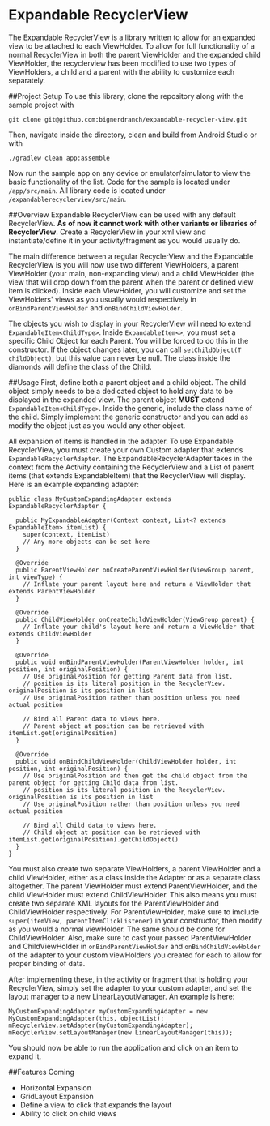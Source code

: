 # Expandable RecyclerView

The Expandable RecyclerView is a library written to allow for an expanded view to be attached to each ViewHolder. To allow for full functionality of a normal RecyclerView in both the parent ViewHolder and the expanded child ViewHolder, the recyclerview has been modified to use two types of ViewHolders, a child and a parent with the ability to customize each separately.

##Project Setup
To use this library, clone the repository along with the sample project with
```
git clone git@github.com:bignerdranch/expandable-recycler-view.git
```

Then, navigate inside the directory, clean and build from Android Studio or with
```
./gradlew clean app:assemble
```

Now run the sample app on any device or emulator/simulator to view the basic functionality of the list. Code for the sample is located under ```/app/src/main```. All library code is located under ```/expandablerecyclerview/src/main```.

##Overview
Expandable RecyclerView can be used with any default RecyclerView. **As of now it cannot work with other variants or libraries of RecyclerView**. Create a RecyclerView in your xml view and instantiate/define it in your activity/fragment as you would usually do.

The main difference between a regular RecyclerView and the Expandable RecyclerView is you will now use two different ViewHolders, a parent ViewHolder (your main, non-expanding view) and a child ViewHolder (the view that will drop down from the parent when the parent or defined view item is clicked). Inside each ViewHolder, you will customize and set the ViewHolders' views as you usually would respectively in ```onBindParentViewHolder``` and ```onBindChildViewHolder```. 

The objects you wish to display in your RecyclerView will need to extend ```ExpandableItem<ChildType>```. Inside ```ExpandableItem<>```, you must set a specific Child Object for each Parent. You will be forced to do this in the constructor. If the object changes later, you can call ```setChildObject(T childObject)```, but this value can never be null. The class inside the diamonds will define the class of the Child.

##Usage
First, define both a parent object and a child object. The child object simply needs to be a dedicated object to hold any data to be displayed in the expanded view. The parent object **MUST** extend ```ExpandableItem<ChildType>```. Inside the generic, include the class name of the child. Simply implement the generic constructor and you can add as modify the object just as you would any other object.

All expansion of items is handled in the adapter. To use Expandable RecyclerView, you must create your own Custom adapter that extends ```ExpandableRecyclerAdapter```. The ExpandableRecyclerAdapter takes in the context from the Activity containing the RecyclerView and a List of parent items (that extends ExpandableItem) that the RecyclerView will display. Here is an example expanding adapter:

```
public class MyCustomExpandingAdapter extends ExpandableRecyclerAdapter {

  public MyExpandableAdapter(Context context, List<? extends ExpandableItem> itemList) {
    super(context, itemList)
    // Any more objects can be set here
  }
  
  @Override
  public ParentViewHolder onCreateParentViewHolder(ViewGroup parent, int viewType) {
    // Inflate your parent layout here and return a ViewHolder that extends ParentViewHolder
  }
  
  @Override
  public ChildViewHolder onCreateChildViewHolder(ViewGroup parent) {
    // Inflate your child's layout here and return a ViewHolder that extends ChildViewHolder
  }
  
  @Override
  public void onBindParentViewHolder(ParentViewHolder holder, int position, int originalPosition) {
    // Use originalPosition for getting Parent data from list.
    // position is its literal position in the RecyclerView. originalPosition is its position in list
    // Use originalPosition rather than position unless you need actual position
    
    // Bind all Parent data to views here. 
    // Parent object at position can be retrieved with itemList.get(originalPosition)
  }
  
  @Override
  public void onBindChildViewHolder(ChildViewHolder holder, int position, int originalPosition) {
    // Use originalPosition and then get the child object from the parent object for getting Child data from list.
    // position is its literal position in the RecyclerView. originalPosition is its position in list
    // Use originalPosition rather than position unless you need actual position
    
    // Bind all Child data to views here. 
    // Child object at position can be retrieved with itemList.get(originalPosition).getChildObject()
  }
}
```

 You must also create two separate ViewHolders, a parent ViewHolder and a child ViewHolder, either as a class inside the Adapter or as a separate class altogether. The parent ViewHolder must extend ParentViewHolder, and the child ViewHolder must extend ChildViewHolder. This also means you must create two separate XML layouts for the ParentViewHolder and ChildViewHolder respectively. For ParentViewHolder, make sure to imclude ```super(itemView, parentItemClickListener)``` in your constructor, then modify as you would a normal viewHolder. The same should be done for ChildViewHolder. Also, make sure to cast your passed ParentViewHolder and ChildViewHolder in ```onBindParentViewHolder``` and ```onBindChildViewHolder``` of the adapter to your custom viewHolders you created for each to allow for proper binding of data.
 
 After implementing these, in the activity or fragment that is holding your RecyclerView, simply set the adapter to your custom adapter, and set the layout manager to a new LinearLayoutManager. An example is here:
 
 ```
 MyCustomExpandingAdapter myCustomExpandingAdapter = new MyCustomExpandingAdapter(this, objectList);
 mRecyclerView.setAdapter(myCustomExpandingAdapter);
 mRecyclerView.setLayoutManager(new LinearLayoutManager(this));
 ```
You should now be able to run the application and click on an item to expand it.
 
##Features Coming
  - Horizontal Expansion
  - GridLayout Expansion
  - Define a view to click that expands the layout
  - Ability to click on child views
